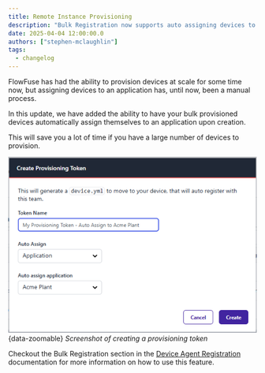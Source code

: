 ```yaml
---
title: Remote Instance Provisioning
description: "Bulk Registration now supports auto assigning devices to an application."
date: 2025-04-04 12:00:00.0  
authors: ["stephen-mclaughlin"]
tags:
  - changelog
---
```


FlowFuse has had the ability to provision devices at scale for some time now, but assigning devices to an application has, until now, been a manual process.

In this update, we have added the ability to have your bulk provisioned devices automatically assign themselves to an application upon creation.

This will save you a lot of time if you have a large number of devices to provision.

![Screenshot of creating a provisioning token](./images/create-provisioning-token.png){data-zoomable}
_Screenshot of creating a provisioning token_

Checkout the Bulk Registration section in the [Device Agent Registration](https://flowfuse.com/docs/device-agent/register) documentation for more information on how to use this feature.
